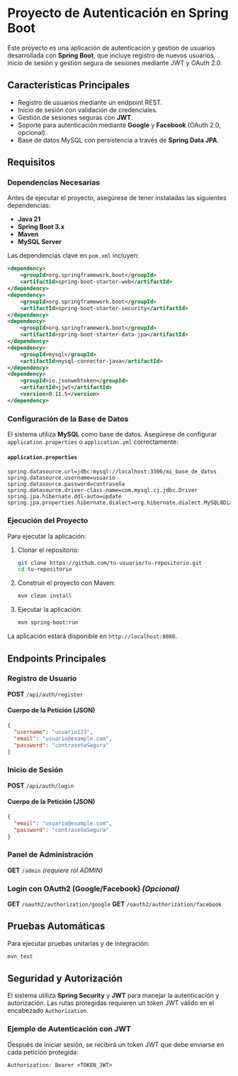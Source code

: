 # Proyecto de Autenticación en Spring Boot

Este proyecto es una aplicación de autenticación y gestión de usuarios desarrollada con **Spring Boot**, que incluye registro de nuevos usuarios, inicio de sesión y gestión segura de sesiones mediante JWT y OAuth 2.0.

## Características Principales
- Registro de usuarios mediante un endpoint REST.
- Inicio de sesión con validación de credenciales.
- Gestión de sesiones seguras con **JWT**.
- Soporte para autenticación mediante **Google** y **Facebook** (OAuth 2.0, opcional).
- Base de datos MySQL con persistencia a través de **Spring Data JPA**.

## Requisitos
### Dependencias Necesarias
Antes de ejecutar el proyecto, asegúrese de tener instaladas las siguientes dependencias:
- **Java 21**
- **Spring Boot 3.x**
- **Maven**
- **MySQL Server**

Las dependencias clave en `pom.xml` incluyen:
```xml
<dependency>
    <groupId>org.springframework.boot</groupId>
    <artifactId>spring-boot-starter-web</artifactId>
</dependency>
<dependency>
    <groupId>org.springframework.boot</groupId>
    <artifactId>spring-boot-starter-security</artifactId>
</dependency>
<dependency>
    <groupId>org.springframework.boot</groupId>
    <artifactId>spring-boot-starter-data-jpa</artifactId>
</dependency>
<dependency>
    <groupId>mysql</groupId>
    <artifactId>mysql-connector-java</artifactId>
</dependency>
<dependency>
    <groupId>io.jsonwebtoken</groupId>
    <artifactId>jjwt</artifactId>
    <version>0.11.5</version>
</dependency>
```

### Configuración de la Base de Datos
El sistema utiliza **MySQL** como base de datos. Asegúrese de configurar `application.properties` o `application.yml` correctamente:

#### `application.properties`
```properties
spring.datasource.url=jdbc:mysql://localhost:3306/mi_base_de_datos
spring.datasource.username=usuario
spring.datasource.password=contraseña
spring.datasource.driver-class-name=com.mysql.cj.jdbc.Driver
spring.jpa.hibernate.ddl-auto=update
spring.jpa.properties.hibernate.dialect=org.hibernate.dialect.MySQL8Dialect
```

### Ejecución del Proyecto
Para ejecutar la aplicación:
1. Clonar el repositorio:
   ```sh
   git clone https://github.com/tu-usuario/tu-repositorio.git
   cd tu-repositorio
   ```
2. Construir el proyecto con Maven:
   ```sh
   mvn clean install
   ```
3. Ejecutar la aplicación:
   ```sh
   mvn spring-boot:run
   ```

La aplicación estará disponible en `http://localhost:8080`.

## Endpoints Principales

### Registro de Usuario
**POST** `/api/auth/register`
#### Cuerpo de la Petición (JSON)
```json
{
  "username": "usuario123",
  "email": "usuario@example.com",
  "password": "contraseñaSegura"
}
```

### Inicio de Sesión
**POST** `/api/auth/login`
#### Cuerpo de la Petición (JSON)
```json
{
  "email": "usuario@example.com",
  "password": "contraseñaSegura"
}
```

### Panel de Administración
**GET** `/admin` *(requiere rol ADMIN)*

### Login con OAuth2 (Google/Facebook) *(Opcional)*
**GET** `/oauth2/authorization/google`
**GET** `/oauth2/authorization/facebook`

## Pruebas Automáticas
Para ejecutar pruebas unitarias y de integración:
```sh
mvn test
```

## Seguridad y Autorización
El sistema utiliza **Spring Security** y **JWT** para manejar la autenticación y autorización. Las rutas protegidas requieren un token JWT válido en el encabezado `Authorization`.

### Ejemplo de Autenticación con JWT
Después de iniciar sesión, se recibirá un token JWT que debe enviarse en cada petición protegida:
```http
Authorization: Bearer <TOKEN_JWT>
```


